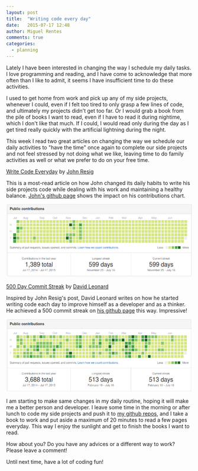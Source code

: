 ```yaml
---
layout: post
title:  "Writing code every day"
date:   2015-07-17 12:48
author: Miguel Rentes
comments: true
categories:
  - planning
---
```


Lately I have been interested in changing the way I schedule my daily tasks. I love programming and reading, and I have come to acknowledge that more often than I like to admit, it seems I have insufficient time to do these activities.

I used to get home from work and pick up any of my side projects, whenever I could, even if I felt too tired to only grasp a few lines of code, and ultimately my projects didn't get too far. Or I would grab a book from the pile of books I want to read, even if I have to read it during nightime, which I don't like that much. If I could, I would read only during the day as I get tired really quickly with the artificial lightning during the night.

This week I read two great articles on changing the way we schedule our daily activities to "have the time" once again to complete our side projects and not feel stressed by not doing what we like, leaving time to do family activities as well or what we prefer to do on your free time.

[Write Code Everyday][writeCodeEveryday] by [John Resig][johnResig]

This is a most-read article on how John changed its daily habits to write his side projects code while dealing with his work and maintaining a healthy balance. [John's github page][johnResigGithub] shows the impact on his contributions chart.

![John Resig's github contributions](/img/johnResigGithubContributionsChart.png "John Resig's github contributions")

[500 Day Commit Streak][500daycommitstreak] by [David Leonard][davidLeonard]

Inspired by John Resig's post, David Leonard writes on how he started writing code each day to improve himself as a developer and as a thinker. He achieved a 500 commit streak on [his github page][davidLeonardGithub] this way. Impressive!

![David Leonard's github contributions](/img/davidLeonardGithubContributionsChart.png "David Leonard's github contributions")

I am starting to make same changes in my daily routine, hoping it will make me a better person and developer. I leave some time in the morning or after lunch to code my side projects and push it to [my github repos][myGithub], and I take a book to work and put aside a maximum of 20 minutes to read a few pages everyday. This way I enjoy the sunlight and get to finish the books I want to read.

How about you? Do you have any advices or a different way to work? Please leave a comment!

Until next time, have a lot of coding fun!

[writeCodeEveryday]: http://ejohn.org/blog/write-code-every-day/
[johnResig]: http://ejohn.org/about/
[johnResigGithub]: https://github.com/jeresig
[500daycommitstreak]: http://drksephy.github.io/2015/07/02/commit/
[davidLeonard]: http://drksephy.github.io/
[davidLeonardGithub]: https://github.com/drksephy
[myGithub]: https://github.com/rentes
